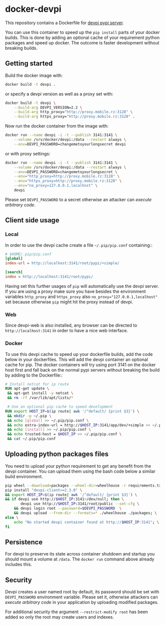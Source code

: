 docker-devpi
============

This repository contains a Dockerfile for [devpi pypi server](http://doc.devpi.net/latest/).

You can use this container to speed up the `pip install` parts of your docker
builds. This is done by adding an optional cache of your requirement python
packages and speed up docker. The outcome is faster development without
breaking builds.

Getting started
---------------

Build the docker image with:

```bash
docker build -t devpi .
```
    

or specify a devpi version as well as a proxy set with:

```bash
docker build -t devpi \
    --build-arg DEVPI_VERSION=2.2 \
    --build-arg http_proxy="http://proxy.mobile.rz:3128" \
    --build-arg https_proxy="http://proxy.mobile.rz:3128" .
```


Now run the docker container from the image with:

```bash
docker run --name devpi -i -t --publish 3141:3141 \
    --volume /srv/docker/devpi:/data --restart always \
    --env=DEVPI_PASSWORD=changemetoyourlongsecret devpi
```

or with proxy settings:

```bash
docker run --name devpi -i -t --publish 3141:3141 \
    --volume /srv/docker/devpi:/data --restart always \
    --env=DEVPI_PASSWORD=changemetoyourlongsecret \
    --env="http_proxy=http://proxy.mobile.rz:3128" \
    --env="https_proxy=http://proxy.mobile.rz:3128" \
    --env="no_proxy=127.0.0.1,localhost" \
    devpi
```

Please set `DEVPI_PASSWORD` to a secret otherwise an attacker can *execute arbitrary code*.

Client side usage
-----------------

### Local

In order to use the devpi cache create a file `~/.pip/pip.conf` containing::

```ini
# $HOME/.pip/pip.conf
[global]
index-url = http://localhost:3141/root/pypi/+simple/

[search]
index = http://localhost:3141/root/pypi/
```
Having set this further usages of `pip` will automatically use the devpi server.
If you are using a proxy make sure you have besides the environment variables 
`http_proxy` and `https_proxy` also `no_proxy="127.0.0.1,localhost"` set because
otherwise `pip` might hit the proxy instead of devpi.

### Web

Since devpi-web is also installed, any browser can be directed to `http://localhost:3141`
in order to have a nice web interface.

### Docker

To use this devpi cache to speed up your dockerfile builds, add the code below
in your dockerfiles. This will add the devpi container an optional cache for
pip. The docker containers will try using port 3141 on the docker host first
and fall back on the normal pypi servers without breaking the build by adding
to the Dockerfile::

```dockerfile
# Install netcat for ip route
RUN apt-get update \
 && apt-get install -y netcat \
 && rm -rf /var/lib/apt/lists/*

 # Use an optional pip cache to speed development
RUN export HOST_IP=$(ip route| awk '/^default/ {print $3}') \
 && mkdir -p ~/.pip \
 && echo [global] >> ~/.pip/pip.conf \
 && echo extra-index-url = http://$HOST_IP:3141/app/dev/+simple >> ~/.pip/pip.conf \
 && echo [install] >> ~/.pip/pip.conf \
 && echo trusted-host = $HOST_IP >> ~/.pip/pip.conf \
 && cat ~/.pip/pip.conf
```

Uploading python packages files
-------------------------------

You need to upload your python requirement to get any benefit from the devpi
container. You can upload them using the bash code below a similar build
environment.

```bash
pip wheel --download=packages --wheel-dir=wheelhouse -r requirements.txt
pip install "devpi-client>=2.3.0" \
&& export HOST_IP=$(ip route| awk '/^default/ {print $3}') \
&& if devpi use http://$HOST_IP:3141>/dev/null; then \
       devpi use http://$HOST_IP:3141/root/public --set-cfg \
    && devpi login root --password=$DEVPI_PASSWORD  \
    && devpi upload --from-dir --formats=* ./wheelhouse ./packages; \
else \
    echo "No started devpi container found at http://$HOST_IP:3141"; \
fi
```

Persistence
-----------

For devpi to preserve its state across container shutdown and startup you
should mount a volume at `/data`. The `docker run` command above already includes this.

Security
--------

Devpi creates a user named root by default, its password should be set with
`DEVPI_PASSWORD` environment variable. Please set it, otherwise attackers can
*execute arbitrary code* in your application by uploading modified packages.

For additional security the argument `--restrict-modify root` has been added so
only the root may create users and indexes.
